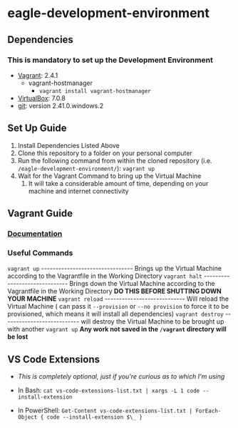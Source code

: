 # eagle-development-environment

## Dependencies

### **This is mandatory to set up the Development Environment**

- [Vagrant](https://developer.hashicorp.com/vagrant/downloads): 2.4.1
  - vagrant-hostmanager
    - `vagrant install vagrant-hostmanager`
- [VirtualBox](https://www.virtualbox.org/wiki/Downloads): 7.0.8
- [git](https://git-scm.com/downloads): version 2.41.0.windows.2

## Set Up Guide

1. Install Dependencies Listed Above
2. Clone this repository to a folder on your personal computer
3. Run the following command from within the cloned repository (i.e. `/eagle-development-environment/`):
   `vagrant up`
4. Wait for the Vagrant Command to bring up the Virtual Machine
   1. It will take a considerable amount of time, depending on your machine and internet connectivity

## Vagrant Guide

### [Documentation](https://developer.hashicorp.com/vagrant/docs)

### Useful Commands

`vagrant up` -------------------------------- Brings up the Virtual Machine according to the Vagrantfile in the Working Directory
`vagrant halt` ------------------------------ Brings down the Virtual Machine according to the Vagrantfile in the Working Directory **DO THIS BEFORE SHUTTING DOWN YOUR MACHINE**
`vagrant reload` ---------------------------- Will reload the Virtual Machine ( can pass it `--provision` or `--no provision` to force it to be provisioned, which means it will install all dependencies)
`vagrant destroy` --------------------------- will destroy the Virtual Machine to be brought up with another `vagrant up` **Any work not saved in the `/vagrant` directory will be lost**

## VS Code Extensions

- _This is completely optional, just if you're curious as to which I'm using_

- In Bash:
  `cat vs-code-extensions-list.txt | xargs -L 1 code --install-extension`

- In PowerShell:
  `Get-Content vs-code-extensions-list.txt | ForEach-Object { code --install-extension $\_ }`
